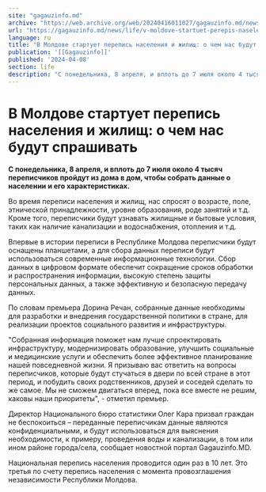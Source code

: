 ```yaml
---
site: "gagauzinfo.md"
archive: "https://web.archive.org/web/20240416011027/gagauzinfo.md/news/life/v-moldove-startuet-perepis-naseleniya-i-zhilisch-o-chem-nas-budut-sprashivat"
url: "https://gagauzinfo.md/news/life/v-moldove-startuet-perepis-naseleniya-i-zhilisch-o-chem-nas-budut-sprashivat"
language: ru
title: "В Молдове стартует перепись населения и жилищ: о чем нас будут спрашивать"
publication: '[[Gagauzinfo]]'
published: '2024-04-08'
section: life
description: "С понедельника, 8 апреля, и вплоть до 7 июля около 4 тысяч переписчиков пройдут из дома в дом, чтобы собрать данные о населении и его характеристиках."
---
```


# В Молдове стартует перепись населения и жилищ: о чем нас будут спрашивать

**С понедельника, 8 апреля, и вплоть до 7 июля около 4 тысяч переписчиков пройдут из дома в дом, чтобы собрать данные о населении и его характеристиках.**

Во время переписи населения и жилищ, нас спросят о возрасте, поле, этнической принадлежности, уровне образования, роде занятий и т.д. Кроме того, переписчики будут узнавать жилищные и бытовые условия, таких как наличие канализации и водоснабжения, отопления и т.д.

Впервые в истории переписи в Республике Молдова переписчики будут оснащены планшетами, а для сбора данных переписи будут использоваться современные информационные технологии. Сбор данных в цифровом формате обеспечит сокращение сроков обработки и распространения информации, высокую степень защиты персональных данных, а также эффективную и безопасную передачу данных.

По словам премьера Дорина Речан, собранные данные необходимы для разработки и внедрения государственной политики в стране, для реализации проектов социального развития и инфраструктуры.

"Собранная информация поможет нам лучше спроектировать инфраструктуру, модернизировать образование, улучшить социальные и медицинские услуги и обеспечить более эффективное планирование нашей повседневной жизни. Я призываю вас ответить на вопросы переписчиков, которые будут стучаться в двери по всей стране в этот период, и побудить своих родственников, друзей и соседей сделать то же самое. Мы не сможем двигаться вперед, пока все вместе не решим, каковы наши приоритеты", - отметил премьер.

Директор Национального бюро статистики Олег Кара призвал граждан не беспокоиться – переданные переписчикам данные являются конфиденциальными, и будут использоваться для выяснения необходимости, к примеру, проведения воды и канализации, в том или ином районе города/села, сообщает новостной портал Gagauzinfo.MD.

Национальная перепись населения проводится один раз в 10 лет. Это третья по счету перепись населения с момента провозглашения независимости Республики Молдова.